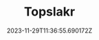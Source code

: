 ---
title: "Topslakr"
category: "IndieWeb & Personal Blogs"
site_url: https://topslakr.com
feed_url: https://topslakr.com/feed/
date: 2023-11-29T11:36:55.690172Z
domain: topslakr.com

---